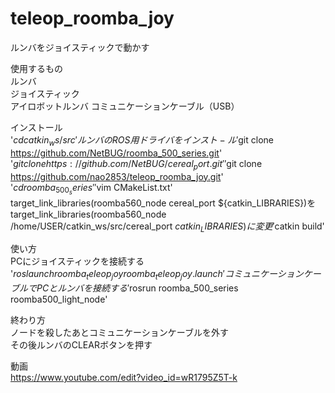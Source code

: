 # teleop_roomba_joy  
ルンバをジョイスティックで動かす  
  
使用するもの  
ルンバ  
ジョイスティック  
アイロボットルンバ コミュニケーションケーブル（USB）  
  
インストール  
'$cd catkin_ws/src'  
ルンバのROS用ドライバをインスト−ル  
'$git clone https://github.com/NetBUG/roomba_500_series.git'  
'$git clone https://github.com/NetBUG/cereal_port.git'  
'$git clone https://github.com/nao2853/teleop_roomba_joy.git'  
'$cd roomba_500_series'  
'$vim CMakeList.txt'  
target_link_libraries(roomba560_node cereal_port ${catkin_LIBRARIES})を  
target_link_libraries(roomba560_node /home/USER/catkin_ws/src/cereal_port ${catkin_LIBRARIES})に変更  
'$catkin build'  
  
使い方  
PCにジョイスティックを接続する  
'$roslaunch roomba_teleop_joy roomba_teleop_joy.launch'  
コミュニケーションケーブルでPCとルンバを接続する  
'$rosrun roomba_500_series roomba500_light_node'  
  
終わり方  
ノードを殺したあとコミュニケーションケーブルを外す  
その後ルンバのCLEARボタンを押す  

動画  
https://www.youtube.com/edit?video_id=wR1795Z5T-k
